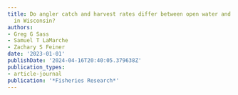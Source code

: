```yaml
---
title: Do angler catch and harvest rates differ between open water and ice anglers
  in Wisconsin?
authors:
- Greg G Sass
- Samuel T LaMarche
- Zachary S Feiner
date: '2023-01-01'
publishDate: '2024-04-16T20:40:05.379638Z'
publication_types:
- article-journal
publication: '*Fisheries Research*'
---
```

